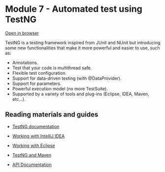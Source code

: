 # Module 7 - Automated test using TestNG

[Open in browser](https://github.com/rofr/java-training/raw/master/docs/M7_TestNG/README.md)

TestNG is a testing framework inspired from JUnit and NUnit but introducing some new functionalities that make it more powerful and easier to use, such as:

* Annotations.
* Test that your code is multithread safe.
* Flexible test configuration.
* Support for data-driven testing (with @DataProvider).
* Support for parameters.
* Powerful execution model (no more TestSuite).
* Supported by a variety of tools and plug-ins (Eclipse, IDEA, Maven, etc...).

## Reading materials and guides

* [TestNG documentation](https://testng.org/doc/)

* [Working with IntelliJ IDEA](https://testng.org/doc/idea.html)

* [Working with Eclipse](https://testng.org/doc/eclipse.html)

* [TestNG and Maven](https://testng.org/doc/maven.html)

* [API Documentation](https://javadoc.jitpack.io/com/github/cbeust/testng/master/javadoc/)